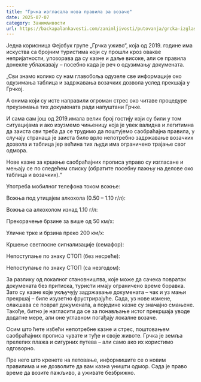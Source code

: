 ```yaml
---
title: "Грчка изгласала нова правила за возаче"
date: 2025-07-07
category: Занимљивости
url: https://backapalankavesti.com/zanimljivosti/putovanja/grcka-izglasala-nova-pravila-za-vozace/
---
```


Једна корисница Фејсбук групе „Грчка уживо“, која од 2019. године има искуства са бројним туристима који су прошли кроз овакве непријатности, упозорава да су казне и даље високе, али се правила донекле ублажавају – посебно када је реч о одузимању докумената.

„Сви знамо колико су нам главобоља одузеле све информације око одузимања таблица и задржавања возачких дозвола услед прекшаја у Грчкој.

А онима који су исте направили огроман стрес око читаве процедуре преузимања тих докумената ради напуштани Грчке.

И сама сам још од 2019.имала велик број гостију који су били у том ситуацијама и ако изузмемо чињеницу која је увек валидна и легитимна да заиста сви треба да се трудимо да поштујемо саобраћајна правила, у случају странаца је заиста било врло непотребно задржавање возачких дозвола и таблица јер већина тих људи има ограничено трајање свог одмора.

Нове казне за кршење саобраћајних прописа управо су изгласане и мењају се по следећем списку (обратите посебну пажњу на делове око таблица и возачких).“

Употреба мобилног телефона током вожње:

Вожња под утицајем алкохола (0.50 – 1.10 г/л):

Вожња са алкохолом изнад 1.10 г/л:

Прекорачење брзине за више од 50 км/х:

Уличне трке и брзина преко 200 км/х:

Кршење светлосне сигнализације (семафор):

Непоступање по знаку СТОП (без несреће):

Непоступање по знаку СТОП (са незгодом):

За разлику од локалног становништва, које може да сачека повратак докумената без притиска, туристи имају ограничено време боравка. Зато су казне које укључују задржавање докумената – чак и уз мањи прекршај – биле изузетно фрустрирајуће. Сада, уз нове измене, олакшава се поврат докумената, а поједине казне су значајно смањене. Такође, битно је нагласити да се за понављање истог прекршаја уводе додатне мере, али оне углавном погађају локалне возаче.

Осим што ћете избећи непотребне казне и стрес, поштовањем саобраћајних прописа чувате и туђе и своје животе. Грчка је земља прелепих плажа и сигурних путева – али само ако их користимо одговорно.

Пре него што кренете на летовање, информишите се о новим правилима и не дозволите да вам казна уништи одмор. Сада је право време да возите пажљиво, а уживате безбрижно.
